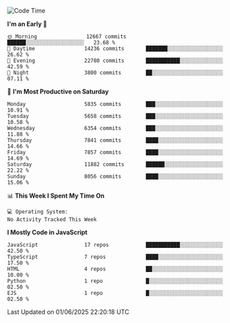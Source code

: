 <!--START_SECTION:waka-->
![Code Time](http://img.shields.io/badge/Code%20Time-3%2C498%20hrs%2059%20mins-blue)

**I'm an Early 🐤** 

```text
🌞 Morning                12667 commits       ██████░░░░░░░░░░░░░░░░░░░   23.68 % 
🌆 Daytime                14236 commits       ███████░░░░░░░░░░░░░░░░░░   26.62 % 
🌃 Evening                22780 commits       ███████████░░░░░░░░░░░░░░   42.59 % 
🌙 Night                  3800 commits        ██░░░░░░░░░░░░░░░░░░░░░░░   07.11 % 
```
📅 **I'm Most Productive on Saturday** 

```text
Monday                   5835 commits        ███░░░░░░░░░░░░░░░░░░░░░░   10.91 % 
Tuesday                  5658 commits        ███░░░░░░░░░░░░░░░░░░░░░░   10.58 % 
Wednesday                6354 commits        ███░░░░░░░░░░░░░░░░░░░░░░   11.88 % 
Thursday                 7841 commits        ████░░░░░░░░░░░░░░░░░░░░░   14.66 % 
Friday                   7857 commits        ████░░░░░░░░░░░░░░░░░░░░░   14.69 % 
Saturday                 11882 commits       ██████░░░░░░░░░░░░░░░░░░░   22.22 % 
Sunday                   8056 commits        ████░░░░░░░░░░░░░░░░░░░░░   15.06 % 
```


📊 **This Week I Spent My Time On** 

```text
💻 Operating System: 
No Activity Tracked This Week
```

**I Mostly Code in JavaScript** 

```text
JavaScript               17 repos            ███████████░░░░░░░░░░░░░░   42.50 % 
TypeScript               7 repos             ████░░░░░░░░░░░░░░░░░░░░░   17.50 % 
HTML                     4 repos             ██░░░░░░░░░░░░░░░░░░░░░░░   10.00 % 
Python                   1 repo              █░░░░░░░░░░░░░░░░░░░░░░░░   02.50 % 
EJS                      1 repo              █░░░░░░░░░░░░░░░░░░░░░░░░   02.50 % 
```




 Last Updated on 01/06/2025 22:20:18 UTC
<!--END_SECTION:waka-->

<!--
**likaiqiang/likaiqiang** is a ✨ _special_ ✨ repository because its `README.md` (this file) appears on your GitHub profile.

Here are some ideas to get you started:

- 🔭 I’m currently working on ...
- 🌱 I’m currently learning ...
- 👯 I’m looking to collaborate on ...
- 🤔 I’m looking for help with ...
- 💬 Ask me about ...
- 📫 How to reach me: ...
- 😄 Pronouns: ...
- ⚡ Fun fact: ...
-->

